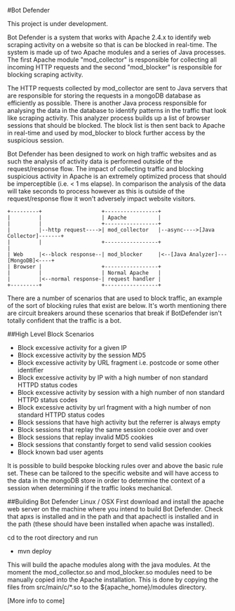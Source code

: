 #Bot Defender

This project is under development.

Bot Defender is a system that works with Apache 2.4.x to identify web scraping activity on a website so that is can be blocked in real-time.
The system is made up of two Apache modules and a series of Java processes. The first Apache module "mod_collector" is responsible for collecting all incoming HTTP requests and the second "mod_blocker" is responsible for blocking scraping activity.

The HTTP requests collected by mod_collector are sent to Java servers that are responsible for storing the requests in a mongoDB database as efficiently as possible.
There is another Java process responsible for analysing the data in the database to identify patterns in the traffic that look like scraping activity.
This analyzer process builds up a list of browser sessions that should be blocked. The block list is then sent back to Apache in real-time and used by mod_blocker to block further access by the suspicious session.

Bot Defender has been designed to work on high traffic websites and as such the analysis of activity data is performed outside of the request/response flow.
The impact of collecting traffic and blocking suspicious activity in Apache is an extremely optimized process that should be imperceptible (i.e. < 1 ms elapse).
In comparison the analysis of the data will take seconds to process however as this is outside of the request/response flow it won't adversely impact website visitors.



    +---------+                   +-----------------+
    |         |                   | Apache          |
    |         |                   +-----------------+
    |         |--http request---->| mod_collector   |--async---->[Java Collector]-------+
    |         |                   +-----------------+                                   |
    | Web     |<--block response--| mod_blocker     |<--[Java Analyzer]---[MongoDB]<----+
    | Browser |                   +-----------------+
    |         |                   | Normal Apache   |
    |         |<--normal response-| request handler |
    +---------+                   +-----------------+



There are a number of scenarios that are used to block traffic, an example of the sort of blocking rules that exist are below. It's worth mentioning there
are circuit breakers around these scenarios that break if BotDefender isn't totally confident that the traffic is a bot.

##High Level Block Scenarios
* Block excessive activity for a given IP
* Block excessive activity by the session MD5
* Block excessive activity by URL fragment i.e. postcode or some other identifier
* Block excessive activity by IP with a high number of non standard HTTPD status codes
* Block excessive activity by session with a high number of non standard HTTPD status codes
* Block excessive activity by url fragment with a high number of non standard HTTPD status codes
* Block sessions that have high activity but the referrer is always empty
* Block sessions that replay the same session cookie over and over
* Block sessions that replay invalid MD5 cookies
* Block sessions that constantly forget to send valid session cookies
* Block known bad user agents

It is possible to build bespoke blocking rules over and above the basic rule set. These can be tailored to the specific website and will have access to the
data in the mongoDB store in order to determine the context of a session when determining if the traffic looks mechanical.


##Building Bot Defender
Linux / OSX
First download and install the apache web server on the machine where you intend to build Bot Defender.
Check that apxs is installed and in the path and that apachectl is installed and in the path (these should have been installed when apache was installed).

cd to the root directory and run
* mvn deploy

This will build the apache modules along with the java modules. At the moment the mod_collector.so and mod_blocker.so modules need to be manually
copied into the Apache installation. This is done by copying the files from src/main/c/*.so to the ${apache_home}/modules directory.

[More info to come]